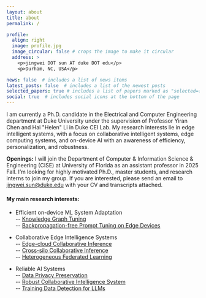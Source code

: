 ```yaml
---
layout: about
title: about
permalink: /

profile:
  align: right
  image: profile.jpg
  image_circular: false # crops the image to make it circular
  address: >
    <p>jingwei DOT sun AT duke DOT edu</p>
    <p>Durham, NC, USA</p>

news: false  # includes a list of news items
latest_posts: false  # includes a list of the newest posts
selected_papers: true # includes a list of papers marked as "selected={true}"
social: true  # includes social icons at the bottom of the page
---
```


I am currently a Ph.D. candidate in the Electrical and Computer Engineering department at Duke University under the supervision of Professor Yiran Chen and Hai "Helen" Li in Duke CEI Lab. My research interests lie in edge intelligent systems, with a focus on collaborative intelligent systems, edge computing systems, and on-device AI with an awareness of efficiency, personalization, and robustness.

**Openings:** I will join the Department of Computer & Information Science & Engineering (CISE) at University of Florida as an assistant professor in 2025 Fall. I’m looking for highly motivated Ph.D., master students, and research interns to join my group. If you are interested, please send an email to jingwei.sun@duke.edu with your CV and transcripts attached.


#### My main research interests:

* Efficient on-device ML System Adaptation  
  -- [Knowledge Graph Tuning](https://arxiv.org/abs/2405.19686)  
  -- [Backpropagation-free Prompt Tuning on Edge Devices](https://jingwei-sun.com/FedBPT/)  

* Collaborative Edge Intelligence Systems  
  -- [Edge-cloud Collaborative Inference](https://openreview.net/pdf?id=tdZLKY9usl)  
  -- [Cross-silo Collaborative Inference](https://openaccess.thecvf.com/content/ICCV2023/papers/Sun_Communication-Efficient_Vertical_Federated_Learning_with_Limited_Overlapping_Samples_ICCV_2023_paper.pdf)  
  -- [Heterogeneous Federated Learning](https://dl.acm.org/doi/abs/10.1145/3560905.3568538)  

* Reliable AI Systems  
  -- [Data Privacy Preservation](https://openaccess.thecvf.com/content/CVPR2021/papers/Sun_Soteria_Provable_Defense_Against_Privacy_Leakage_in_Federated_Learning_From_CVPR_2021_paper.pdf)  
  -- [Robust Collaborative Intelligence System](https://proceedings.neurips.cc/paper_files/paper/2021/file/692baebec3bb4b53d7ebc3b9fabac31b-Paper.pdf)  
  -- [Training Data Detection for LLMs](https://zjysteven.github.io/mink-plus-plus/)  
